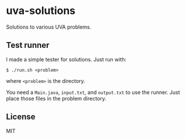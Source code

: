 uva-solutions
=============

Solutions to various UVA problems.

## Test runner

I made a simple tester for solutions. Just run with:

```
$ ./run.sh <problem>
```

where `<problem>` is the directory.

You need a `Main.java`, `input.txt`, and `output.txt` to use the runner. Just
place those files in the problem directory.

## License

MIT
